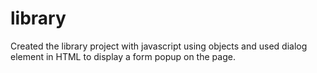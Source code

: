 # library

Created the library project with javascript using objects and used dialog element in HTML to display a form popup on the page.
